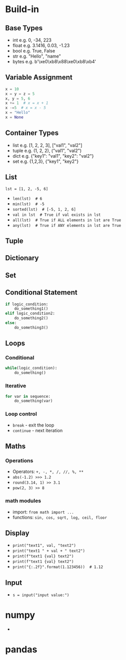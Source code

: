 # Build-in
## Base Types
- int  e.g. 0, -34, 223
- float e.g. 3.1416, 0.03, -1.23
- bool e.g. True, False
- str e.g. "Hello", "name"
- bytes e.g. b'\xe0\xb8\x88\xe0\xb8\xb4'
## Variable Assignment
```python
x = 10
x = y = z = 5
x, y = 5, 6
x += 1  # x = x + 1
x -=5  # x = x - 5
x = "Hello"
x = None
```
## Container Types
- list e.g. [1, 2, 2, 3], ["val1", "val2"]
- tuple e.g. (1, 2, 2), ("val1", "val2")
- dict e.g. {"key1": "val1", "key2": "val2"}
- set e.g. {1,2,3}, {"key1", "key2"}
## List
`lst = [1, 2, -5, 6]`
- `len(lst)  # 6`
- `min(lst)  # -5`
- `sorted(lst)  # [-5, 1, 2, 6]`
- `val in lst  # True if val exists in lst`
- `all(lst)  # True if ALL elements in lst are True`
- `any(lst)  # True if ANY elements in lst are True`
## Tuple
## Dictionary
## Set
## Conditional Statement
```python
if logic_condition:
    do_something1()
elif logic_condition2:
    do_something2()
else:
    do_something3()
```
## Loops
### Conditional
```python
while(logic_condition):
    do_something()
```
### Iterative
```python
for var in sequence:
    do_something(var)
```
### Loop control
- `break` - exit the loop
- `continue` - next iteration
## Maths
### Operations
- Operators: `+, -, *, /, //, %, **`
- `abs(-1.2) >>> 1.2`
- `round(3.14, 1) >> 3.1`
- `pow(2, 3) >> 8`
### math modules
- import: `from math import ...`
- functions: `sin, cos, sqrt, log, ceil, floor`
## Display
- `print("text1", val, "text2")`
- `print("text1 " + val + " text2")`
- `print(f"text1 {val} text2")`
- `print(f"text1 {val} text2")`
- `print("{:.2f}".format(1.123456))  # 1.12`
## Input
- `s = input("input value:")`
# numpy
-
# pandas